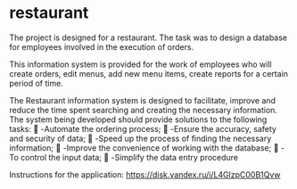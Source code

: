 # restaurant
The project is designed for a restaurant. The task was to design a database for employees involved in the execution of orders.

This information system is provided for the work of employees who will create orders, edit menus, add new menu items, create reports for a certain period of time.

The Restaurant information system is designed to facilitate, improve and reduce the time spent searching and creating the necessary information. The system being developed should provide solutions to the following tasks:
 -Automate the ordering process;
 -Ensure the accuracy, safety and security of data;
 -Speed up the process of finding the necessary information;
 -Improve the convenience of working with the database;
 -To control the input data;
 -Simplify the data entry procedure

Instructions for the application:
https://disk.yandex.ru/i/L4GlzpC00B1Qvw
